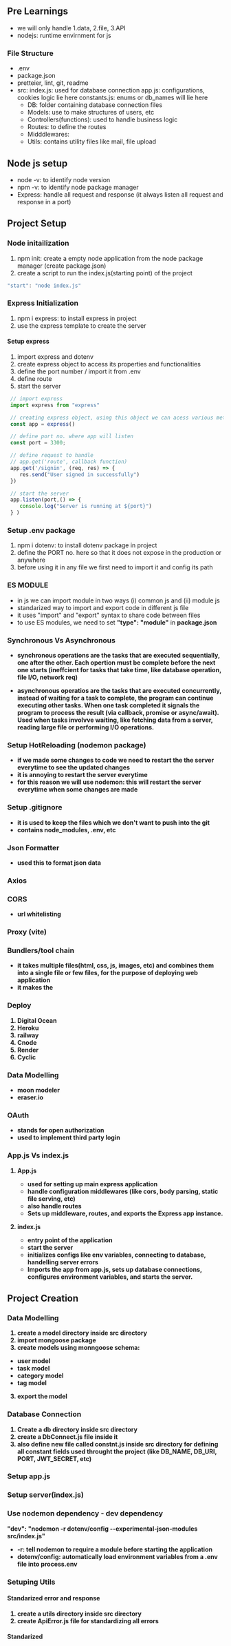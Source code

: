 ## Pre Learnings
- we will only handle 1.data, 2.file, 3.API
- nodejs: runtime envirnment for js

### File Structure
- .env
- package.json
- pretteier, lint, git, readme
- src:
    index.js: used for database connection
    app.js: configurations, cookies logic lie here
    constants.js: enums or db_names will lie here
    - DB: folder containing database connection files
    - Models: use to make structures of users, etc
    - Controllers(functions): used to handle business logic
    - Routes: to define the routes
    - Midddlewares:
    - Utils: contains utility files like mail, file upload

## Node js setup
- node -v: to identify node version
- npm -v: to identify node package manager
- Express: handle all request and response (it always listen all request and response in a port)

## Project Setup

### Node initailization
1. npm init: create a empty node application from the node package manager (create package.json)
2. create a script to run the index.js(starting point) of the project
```js
"start": "node index.js"
``` 

### Express Initialization
1. npm i express: to install express in project
2. use the express template to create the server

#### Setup express
  1. import express and dotenv
  2. create express object to access its properties and functionalities
  3. define the port number / import it from .env
  4. define route
  5. start the server
```js
 // import express
 import express from "express"

 // creating express object, using this object we can acess various methods and functionalities of express
 const app = express()

 // define port no. where app will listen
 const port = 3300;

 // define request to handle
 // app.get('route', callback function)
 app.get('/signin', (req, res) => {
    res.send("User signed in successfully")
 })

 // start the server
 app.listen(port,() => {
    console.log("Server is running at ${port}")
 } )
```

### Setup .env package
1. npm i dotenv: to install dotenv package in project
2. define the PORT no. here so that it does not expose in the production or anywhere
3. before using it in any file we first need to import it and config its path


### ES MODULE
- in js we can import module in two ways (i) common js and (ii) module js
- standarized way to import and export code in different js file 
- it uses "import" and "export" syntax to share code between files
- to use ES modules, we need to set <b>"type": "module"</b> in <b>package.json<b>


### Synchronous Vs Asynchronous
- synchronous operations are the tasks that are executed sequentially, one after the other.
  Each opertion must be complete before the next one starts (ineffcient for tasks that take time, like database operation, file I/O, network req)

- asynchronous operatios are the tasks that are executed concurrently, instead of waiting for a task to complete, the program can continue executing other tasks. When one task completed it signals the program to process the result (via callback, promise or async/await). Used when tasks involvve waiting, like fetching data from a server, reading large file or performing I/O operations.

### Setup HotReloading (nodemon package)
- if we made some changes to code we need to restart the the server everytime to see the updated changes
- it is annoying to restart the server everytime
- for this reason we will use <b>nodemon</b>: this will restart the server everytime when some changes are made

### Setup .gitignore
- it is used to keep the files which we don't want to push into the git
- contains node_modules, .env, etc

### Json Formatter
- used this to format json data

### Axios

### CORS
- url whitelisting

### Proxy (vite)

### Bundlers/tool chain
- it takes multiple files(html, css, js, images, etc) and combines them into a single file or few files, for the purpose of deploying web application
- it makes the 
### Deploy
1. Digital Ocean
2. Heroku
3. railway
4. Cnode
5. Render
6. Cyclic

### Data Modelling
- moon modeler
- eraser.io


### OAuth
- stands for open authorization
- used to implement third party login


### App.js Vs index.js
1. App.js
   - used for setting up main express application
   - handle configuration middlewares (like cors, body parsing, static file serving, etc)
   - also handle routes
   -  Sets up middleware, routes, and exports the Express app instance.

2. index.js
   - entry point of the application
   - start the server
   - initializes configs like env variables, connecting to database, handelling server errors
   - Imports the app from app.js, sets up database connections, configures environment variables, and starts the server.


## Project Creation

### Data Modelling
1. create a model directory inside src directory
1. import mongoose package
2.  create models using monngoose schema:
   - user model
   - task model
   - category model
   - tag model
3. export the model



### Database Connection
1. Create a db directory inside src directory
2. create a DbConnect.js file inside it
3. also define new file called constnt.js inside src directory for defining all constant fields used throught the project (like DB_NAME, DB_URI, PORT, JWT_SECRET, etc)

### Setup app.js

### Setup server(index.js)

### Use nodemon dependency - dev dependency
"dev": "nodemon -r dotenv/config  --experimental-json-modules  src/index.js"
- -r: tell nodemon to require a module before starting the application
- dotenv/config:  automatically load environment variables from a .env file into process.env

### Setuping Utils

#### Standarized error and response
1. create a utils directory inside src directory
2. create ApiError.js file for standardizing all errors

#### Standarized 







